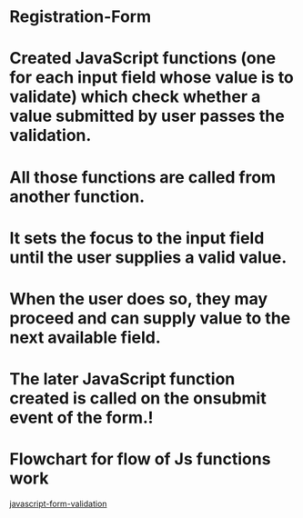 # Registration-Form
# Created JavaScript functions (one for each input field whose value is to validate) which check whether a value submitted by user passes the validation.

# All those functions are called from another function.

# It sets the focus to the input field until the user supplies a valid value.

# When the user does so, they may proceed and can supply value to the next available field.

# The later JavaScript function created is called on the onsubmit event of the form.!

# Flowchart for flow of Js functions work 
[javascript-form-validation](https://user-images.githubusercontent.com/24598168/176429710-5d4a1e45-766e-4342-8e10-e258f929f37a.png)
